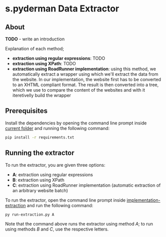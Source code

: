 # s.pyderman Data Extractor

## About

__TODO__ - write an introduction

Explanation of each method;
* __extraction using regular expressions__: TODO
* __extraction using XPath__: TODO
* __extraction using RoadRunner implementation__: using this method, we automatically extract a wrapper using which we'll extract the data from the website. In our implementation, the website first has to be converted to an XHTML compliant format. The result is then converted into a tree, which we use to compare the content of the websites and with it iteretivelly build the wrapper

## Prerequisites

Install the dependencies by opening the command line prompt inside [current folder](/pa2/) and running the following command:

```bash
pip install -r requirements.txt
```

## Running the extractor

To run the extractor, you are given three options:
* __A__: extraction using regular expressions
* __B__: extraction using XPath
* __C__: extraction using RoadRunner implementation (automatic extraction of an arbitrary website batch)

To run the extractor, open the command line prompt inside [implementation-extraction](/pa2/implementation-extraction/) and run the following command:

```bash
py run-extraction.py A
```

Note that the command above runs the extractor using method _A_; to run using methods _B_ and _C_, use the respective letters.